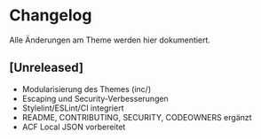 # Changelog

Alle Änderungen am Theme werden hier dokumentiert.

## [Unreleased]
- Modularisierung des Themes (inc/)
- Escaping und Security-Verbesserungen
- Stylelint/ESLint/CI integriert
- README, CONTRIBUTING, SECURITY, CODEOWNERS ergänzt
- ACF Local JSON vorbereitet
